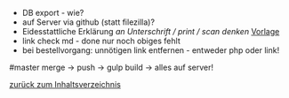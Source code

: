 
- DB export - wie?
- auf Server via github (statt filezilla)?
 - Eidesstattliche Erklärung _an Unterschrift / print / scan denken_ 
 [Vorlage](https://docs.google.com/document/d/1Ww_N4ldXzhiEH6JXWizSCmLFYKU5LkGJV4W8mb1bWJc/edit)         
 - link check md - done nur noch obiges fehlt
- bei bestellvorgang: unnötigen link entfernen - entweder php oder link!

#master merge -> push -> gulp build -> alles auf server!

 
[zurück zum Inhaltsverzeichnis](../README.md)  